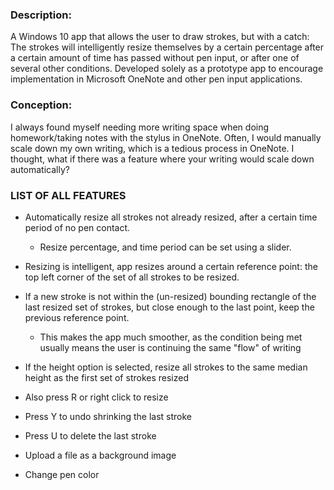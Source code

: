 

### Description: ###
A Windows 10 app that allows the user to draw strokes, but with a catch: 
The strokes will intelligently resize themselves by a certain percentage after a 
certain amount of time has passed without pen input, or after one of several other conditions. 
Developed solely as a prototype app to encourage implementation in Microsoft OneNote and other pen input applications.

### Conception: ###
I always found myself needing more writing space when doing homework/taking notes with the stylus in 
OneNote. Often, I would manually scale down my own writing, which is a tedious process in OneNote. I thought, what if there was a feature where your writing would scale down automatically?



### LIST OF ALL FEATURES ###

 * Automatically resize all strokes not already resized, after a certain time period of no pen contact. 
     * Resize percentage, and time period can be set using a slider.

 * Resizing is intelligent, app resizes around a certain reference point: the top left corner of the set of all strokes 
 to be resized.

 * If a new stroke is not within the (un-resized) bounding rectangle of the last resized set of strokes, 
 but close enough to the last point, keep the previous reference point.
     * This makes the app much smoother, as the condition being met usually means the user is 
 continuing the same "flow" of writing

 * If the height option is selected, resize all strokes to the same median height as the first set of strokes resized

 * Also press R or right click to resize

 * Press Y to undo shrinking the last stroke

 * Press U to delete the last stroke

 * Upload a file as a background image

 * Change pen color

